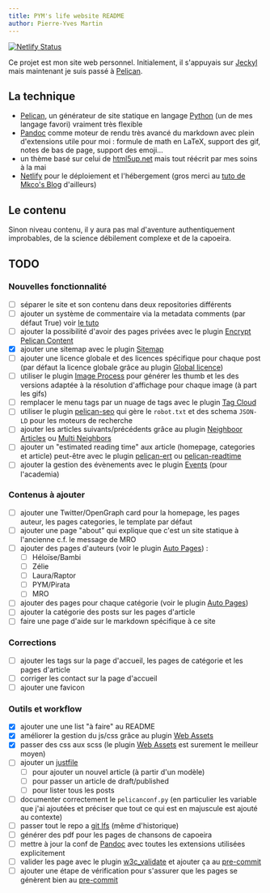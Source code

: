 ```yaml
---
title: PYM's life website README
author: Pierre-Yves Martin
---
```


[![Netlify Status](https://api.netlify.com/api/v1/badges/3c947407-d8d9-4840-b216-78a24967fcbc/deploy-status)](https://app.netlify.com/sites/a-pym-s-life/deploys)

Ce projet est mon site web personnel. Initialement, il s'appuyais sur [Jeckyl](https://jekyllrb.com) mais maintenant je suis passé à [Pelican](https://getpelican.com).

## La technique

- [Pelican](https://getpelican.com), un générateur de site statique en langage [Python](https://www.python.org) (un de mes langage favori) vraiment très flexible
- [Pandoc](https://pandoc.org/MANUAL.html) comme moteur de rendu très avancé du markdown avec plein d'extensions utile pour moi : formule de math en LaTeX, support des gif, notes de bas de page, support des emoji…
- un thème basé sur celui de [html5up.net](html5up.net) mais tout réécrit par mes soins à la mai
- [Netlify](https://netlify.com) pour le déploiement et l'hébergement (gros merci au [tuto de Mkco's Blog](https://mcko.me/en/how-to-deploy-pelican-to-netlify.html) d'ailleurs)

## Le contenu

Sinon niveau contenu, il y aura pas mal d'aventure authentiquement improbables, de la science débilement complexe et de la capoeira.

## TODO

### Nouvelles fonctionnalité

- [ ] séparer le site et son contenu dans deux repositories différents
- [ ] ajouter un système de commentaire via la metadata comments (par défaut True) voir [le tuto](https://snipcart.com/blog/pelican-blog-tutorial-search-comments)
- [ ] ajouter la possibilité d'avoir des pages privées avec le plugin [Encrypt Pelican Content](https://github.com/mindcruzer/pelican-encrypt-content)
- [x] ajouter une sitemap avec le plugin [Sitemap](https://github.com/pelican-plugins/sitemap)
- [ ] ajouter une licence globale et des licences spécifique pour chaque post (par défaut la licence globale grâce au plugin [Global licence](https://github.com/getpelican/pelican-plugins/tree/master/global_license))
- [ ] utiliser le plugin [Image Process](https://github.com/pelican-plugins/image-process) pour générer les thumb et les des versions adaptée à la résolution d'affichage pour chaque image (à part les gifs)
- [ ] remplacer le menu tags par un nuage de tags avec le plugin [Tag Cloud](https://github.com/pelican-plugins/tag-cloud)
- [ ] utiliser le plugin [pelican-seo](https://github.com/MaevaBrunelles/pelican-seo) qui gère le `robot.txt` et des schema `JSON-LD` pour les moteurs de recherche
- [ ] ajouter les articles suivants/précédents grâce au plugin [Neighboor Articles](https://github.com/pelican-plugins/neighbors) ou [Multi Neighbors](https://github.com/davidlesieur/multi_neighbors)
- [ ] ajouter un "estimated reading time" aux article (homepage, categories et article) peut-être avec le plugin [pelican-ert](https://github.com/nogaems/pelican-ert) ou [pelican-readtime](https://github.com/getpelican/pelican-plugins/tree/master/readtime)
- [ ] ajouter la gestion des évènements avec le plugin [Events](https://github.com/getpelican/pelican-plugins/tree/master/events) (pour l'academia)

### Contenus à ajouter

- [ ] ajouter une Twitter/OpenGraph card pour la homepage, les pages auteur, les pages categories, le template par défaut
- [ ] ajouter une page "about" qui explique que c'est un site statique à l'ancienne c.f. le message de MRO
- [ ] ajouter des pages d'auteurs (voir le plugin [Auto Pages](https://github.com/getpelican/pelican-plugins/tree/master/autopages)) :
  - [ ] Héloïse/Bambi
  - [ ] Zélie
  - [ ] Laura/Raptor
  - [ ] PYM/Pirata
  - [ ] MRO
- [ ] ajouter des pages pour chaque catégorie (voir le plugin [Auto Pages](https://github.com/getpelican/pelican-plugins/tree/master/autopages))
- [ ] ajouter la catégorie des posts sur les pages d'article
- [ ] faire une page d'aide sur le markdown spécifique à ce site

### Corrections

- [ ] ajouter les tags sur la page d'accueil, les pages de catégorie et les pages d'article
- [ ] corriger les contact sur la page d'accueil
- [ ] ajouter une favicon

### Outils et workflow

- [x] ajouter une une list "à faire" au README
- [x] améliorer la gestion du js/css grâce au plugin [Web Assets](https://github.com/pelican-plugins/webassets)
- [x] passer des css aux scss (le plugin [Web Assets](https://github.com/pelican-plugins/webassets) est surement le meilleur moyen)
- [ ] ajouter un [justfile](https://github.com/casey/just)
  - [ ] pour ajouter un nouvel article (à partir d'un modèle)
  - [ ] pour passer un article de draft/published
  - [ ] pour lister tous les posts
- [ ] documenter correctement le `pelicanconf.py` (en particulier les variable que j'ai ajoutées et préciser que tout ce qui est en majuscule est ajouté au contexte)
- [ ] passer tout le repo a [git lfs](https://git-lfs.github.com) (même d'historique)
- [ ] générer des pdf pour les pages de chansons de capoeira
- [ ] mettre à jour la conf de [Pandoc](https://pandoc.org/MANUAL.html) avec toutes les extensions utilisées explicitement
- [ ] valider les page avec le plugin [w3c_validate](https://github.com/getpelican/pelican-plugins/tree/master/w3c_validate) et ajouter ça au [pre-commit](https://pre-commit.com)
- [ ] ajouter une étape de vérification pour s'assurer que les pages se génèrent bien au [pre-commit](https://pre-commit.com)
